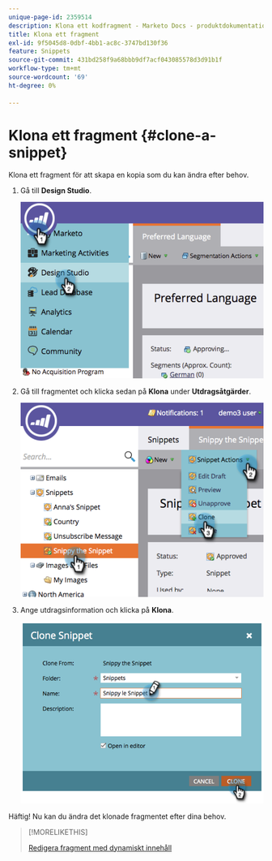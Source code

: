 ```yaml
---
unique-page-id: 2359514
description: Klona ett kodfragment - Marketo Docs - produktdokumentation
title: Klona ett fragment
exl-id: 9f5045d8-0dbf-4bb1-ac8c-3747bd130f36
feature: Snippets
source-git-commit: 431bd258f9a68bbb9df7acf043085578d3d91b1f
workflow-type: tm+mt
source-wordcount: '69'
ht-degree: 0%

---
```


# Klona ett fragment {#clone-a-snippet}

Klona ett fragment för att skapa en kopia som du kan ändra efter behov.

1. Gå till **Design Studio**.

   ![](assets/image2014-9-16-10-3a32-3a36.png)

1. Gå till fragmentet och klicka sedan på **Klona** under **Utdragsåtgärder**.

   ![](assets/image2014-9-16-10-3a32-3a44.png)

1. Ange utdragsinformation och klicka på **Klona**.

   ![](assets/image2014-9-16-10-3a32-3a53.png)

Häftig! Nu kan du ändra det klonade fragmentet efter dina behov.

>[!MORELIKETHIS]
>
>[Redigera fragment med dynamiskt innehåll](/help/marketo/product-docs/personalization/segmentation-and-snippets/snippets/edit-snippets-with-dynamic-content.md)
